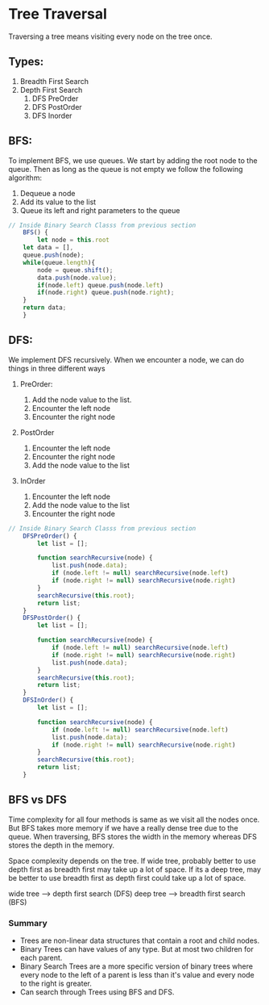 # Tree Traversal
Traversing a tree means visiting every node on the tree once.

## Types:
1. Breadth First Search
2. Depth First Search
	1. DFS PreOrder
	2. DFS PostOrder
	3. DFS Inorder

## BFS:

To implement BFS, we use queues. We start by adding the root node to the queue. Then as long as the queue is not empty we follow the following algorithm:
1. Dequeue a node
2. Add its value to the list
3. Queue its left and right parameters to the queue

```javascript
// Inside Binary Search Classs from previous section
    BFS() {
        let node = this.root
	let data = [],
	queue.push(node);
	while(queue.length){
		node = queue.shift();
		data.push(node.value);
		if(node.left) queue.push(node.left)
		if(node.right) queue.push(node.right);
	}
	return data;
    }
```

## DFS:

We implement DFS recursively. When we encounter a node, we can do things in three different ways

1. PreOrder:

	1. Add the node value to the list.
	2. Encounter the left node
	3. Encounter the right node

2. PostOrder
	
	1. Encounter the left node
	2. Encounter the right node
	3. Add the node value to the list

3. InOrder
	
	1. Encounter the left node
	2. Add the node value to the list
	3. Encounter the right node

```javascript
// Inside Binary Search Classs from previous section
    DFSPreOrder() {
        let list = [];

        function searchRecursive(node) {
            list.push(node.data);
            if (node.left != null) searchRecursive(node.left)
            if (node.right != null) searchRecursive(node.right)
        }
        searchRecursive(this.root);
        return list;
    }
    DFSPostOrder() {
        let list = [];

        function searchRecursive(node) {
            if (node.left != null) searchRecursive(node.left)
            if (node.right != null) searchRecursive(node.right)
            list.push(node.data);
        }
        searchRecursive(this.root);
        return list;
    }
    DFSInOrder() {
        let list = [];

        function searchRecursive(node) {
            if (node.left != null) searchRecursive(node.left)
            list.push(node.data);
            if (node.right != null) searchRecursive(node.right)
        }
        searchRecursive(this.root);
        return list;
    }
```

## BFS vs DFS
Time complexity for all four methods is same as we visit all the nodes once. But BFS takes more memory if we have a really dense tree due to the queue. When traversing, BFS stores the width in the memory whereas DFS stores the depth in the memory.

Space complexity depends on the tree. If wide tree, probably better to use depth first as breadth first may take up a lot of space. If its a deep tree, may be better to use breadth first as depth first could take up a lot of space.

wide tree --> depth first search (DFS)
deep tree --> breadth first search (BFS)

### Summary
- Trees are non-linear data structures that contain a root and child nodes. 
- Binary Trees can have values of any type. But at most two children for each parent.
- Binary Search Trees are a more specific version of binary trees where every node to the left of a parent is less than it's value and every node to the right is greater. 
- Can search through Trees using BFS and DFS. 
